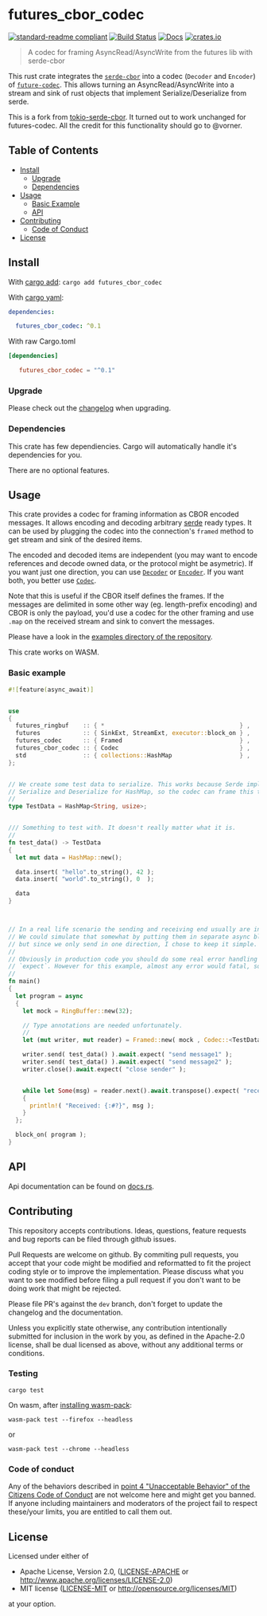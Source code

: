 # futures_cbor_codec

[![standard-readme compliant](https://img.shields.io/badge/readme%20style-standard-brightgreen.svg?style=flat-square)](https://github.com/RichardLitt/standard-readme)
[![Build Status](https://api.travis-ci.org/najamelan/futures_cbor_codec.svg?branch=master)](https://travis-ci.org/najamelan/futures_cbor_codec)
[![Docs](https://docs.rs/futures_cbor_codec/badge.svg)](https://docs.rs/futures_cbor_codec)
[![crates.io](https://img.shields.io/crates/v/futures_cbor_codec.svg)](https://crates.io/crates/futures_cbor_codec)


> A codec for framing AsyncRead/AsyncWrite from the futures lib with serde-cbor

This rust crate integrates the [`serde-cbor`](https://crates.io/crates/serde-cbor) into a codec
(`Decoder` and `Encoder`) of [`future-codec`](https://crates.io/crates/futures-codec). This allows
turning an AsyncRead/AsyncWrite into a stream and sink of rust objects that implement Serialize/Deserialize from serde.

This is a fork from [tokio-serde-cbor](https://crates.io/crates/tokio-serde-cbor).
It turned out to work unchanged for futures-codec. All the credit for this functionality should go to @vorner.

## Table of Contents

- [Install](#install)
  - [Upgrade](#upgrade)
  - [Dependencies](#dependencies)
- [Usage](#usage)
  - [Basic Example](#basic-example)
  - [API](#api)
- [Contributing](#contributing)
  - [Code of Conduct](#code-of-conduct)
- [License](#license)


## Install
With [cargo add](https://github.com/killercup/cargo-edit):
`cargo add futures_cbor_codec`

With [cargo yaml](https://gitlab.com/storedbox/cargo-yaml):
```yaml
dependencies:

  futures_cbor_codec: ^0.1
```

With raw Cargo.toml
```toml
[dependencies]

   futures_cbor_codec = "^0.1"
```

### Upgrade

Please check out the [changelog](https://github.com/najamelan/futures_cbor_codec/blob/master/CHANGELOG.md) when upgrading.

### Dependencies

This crate has few dependiencies. Cargo will automatically handle it's dependencies for you.

There are no optional features.


## Usage

This crate provides a codec for framing information as CBOR encoded messages. It allows
encoding and decoding arbitrary [serde](https://serde.rs) ready types. It can be used by
plugging the codec into the connection's `framed` method to get stream and sink of the desired
items.

The encoded and decoded items are independent (you may want to encode references and decode
owned data, or the protocol might be asymetric). If you want just one direction, you can use
[`Decoder`](struct.Decoder.html) or [`Encoder`](struct.Encoder.html). If you want both, you
better use [`Codec`](struct.Codec.html).

Note that this is useful if the CBOR itself defines the frames. If the messages are delimited
in some other way (eg. length-prefix encoding) and CBOR is only the payload, you'd use a codec
for the other framing and use `.map` on the received stream and sink to convert the messages.

Please have a look in the [examples directory of the repository](https://github.com/najamelan/futures_cbor_codec/tree/master/examples).

This crate works on WASM.


### Basic example
```rust
#![feature(async_await)]


use
{
  futures_ringbuf    :: { *                                      } ,
  futures            :: { SinkExt, StreamExt, executor::block_on } ,
  futures_codec      :: { Framed                                 } ,
  futures_cbor_codec :: { Codec                                  } ,
  std                :: { collections::HashMap                   } ,
};


// We create some test data to serialize. This works because Serde implements
// Serialize and Deserialize for HashMap, so the codec can frame this type.
//
type TestData = HashMap<String, usize>;


/// Something to test with. It doesn't really matter what it is.
//
fn test_data() -> TestData
{
  let mut data = HashMap::new();

  data.insert( "hello".to_string(), 42 );
  data.insert( "world".to_string(), 0  );

  data
}



// In a real life scenario the sending and receiving end usually are in different processes.
// We could simulate that somewhat by putting them in separate async blocks and spawning those,
// but since we only send in one direction, I chose to keep it simple.
//
// Obviously in production code you should do some real error handling rather than using
// `expect`. However for this example, almost any error would fatal, so we might as well.
//
fn main()
{
  let program = async
  {
    let mock = RingBuffer::new(32);

    // Type annotations are needed unfortunately.
    //
    let (mut writer, mut reader) = Framed::new( mock , Codec::<TestData, TestData>::new() ).split();

    writer.send( test_data() ).await.expect( "send message1" );
    writer.send( test_data() ).await.expect( "send message2" );
    writer.close().await.expect( "close sender" );


    while let Some(msg) = reader.next().await.transpose().expect( "receive message" )
    {
      println!( "Received: {:#?}", msg );
    }
  };

  block_on( program );
}
```

## API

Api documentation can be found on [docs.rs](https://docs.rs/futures_cbor_codec).


## Contributing

This repository accepts contributions. Ideas, questions, feature requests and bug reports can be filed through github issues.

Pull Requests are welcome on github. By commiting pull requests, you accept that your code might be modified and reformatted to fit the project coding style or to improve the implementation. Please discuss what you want to see modified before filing a pull request if you don't want to be doing work that might be rejected.

Please file PR's against the `dev` branch, don't forget to update the changelog and the documentation.

Unless you explicitly state otherwise, any contribution intentionally
submitted for inclusion in the work by you, as defined in the Apache-2.0
license, shall be dual licensed as above, without any additional terms
or conditions.

### Testing

`cargo test`

On wasm, after [installing wasm-pack](https://rustwasm.github.io/wasm-pack/):

`wasm-pack test --firefox --headless`

or

`wasm-pack test --chrome --headless`


### Code of conduct

Any of the behaviors described in [point 4 "Unacceptable Behavior" of the Citizens Code of Conduct](http://citizencodeofconduct.org/#unacceptable-behavior) are not welcome here and might get you banned. If anyone including maintainers and moderators of the project fail to respect these/your limits, you are entitled to call them out.

## License

Licensed under either of

 * Apache License, Version 2.0, ([LICENSE-APACHE](LICENSE-APACHE) or http://www.apache.org/licenses/LICENSE-2.0)
 * MIT license ([LICENSE-MIT](LICENSE-MIT) or http://opensource.org/licenses/MIT)

at your option.
